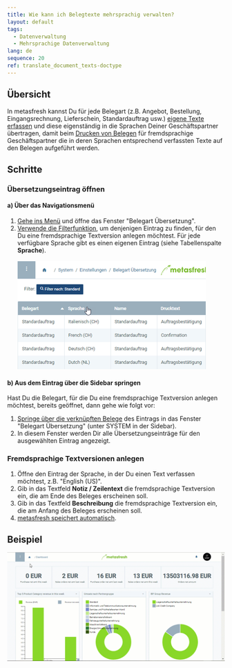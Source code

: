 ```yaml
---
title: Wie kann ich Belegtexte mehrsprachig verwalten?
layout: default
tags:
  - Datenverwaltung
  - Mehrsprachige Datenverwaltung
lang: de
sequence: 20
ref: translate_document_texts-doctype
---
```


## Übersicht
In metasfresh kannst Du für jede Belegart (z.B. Angebot, Bestellung, Eingangsrechnung, Lieferschein, Standardauftrag usw.) [eigene Texte erfassen](Text_auf_Belege_drucken-Belegart) und diese eigenständig in die Sprachen Deiner Geschäftspartner übertragen, damit beim [Drucken von Belegen](PDFVorschau) für fremdsprachige Geschäftspartner die in deren Sprachen entsprechend verfassten Texte auf den Belegen aufgeführt werden.

## Schritte

### Übersetzungseintrag öffnen

#### a) Über das Navigationsmenü
1. [Gehe ins Menü](Menu) und öffne das Fenster "Belegart Übersetzung".
1. [Verwende die Filterfunktion](Filterfunktion), um denjenigen Eintrag zu finden, für den Du eine fremdsprachige Textversion anlegen möchtest. Für jede verfügbare Sprache gibt es einen eigenen Eintrag (siehe Tabellenspalte **Sprache**).<br><br>![](assets/Belegart_Uebersetzung_Sprachen.png)

#### b) Aus dem Eintrag über die Sidebar springen
Hast Du die Belegart, für die Du eine fremdsprachige Textversion anlegen möchtest, bereits geöffnet, dann gehe wie folgt vor:

1. [Springe über die verknüpften Belege](SpringezuBelegen) des Eintrags in das Fenster "Belegart Übersetzung" (unter SYSTEM in der Sidebar).
1. In diesem Fenster werden Dir alle Übersetzungseinträge für den ausgewählten Eintrag angezeigt.

### Fremdsprachige Textversionen anlegen
1. Öffne den Eintrag der Sprache, in der Du einen Text verfassen möchtest, z.B. "English (US)".
1. Gib in das Textfeld **Notiz / Zeilentext** die fremdsprachige Textversion ein, die am Ende des Beleges erscheinen soll.
1. Gib in das Textfeld **Beschreibung** die fremdsprachige Textversion ein, die am Anfang des Beleges erscheinen soll.
1. [metasfresh speichert automatisch](Speicheranzeige).

## Beispiel
![](assets/Belegtexte_uebersetzen-Belegart.gif)
